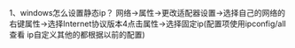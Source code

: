 1、windows怎么设置静态ip？
  网络->属性->更改适配器设置->选择自己的网络的右键属性->选择Internet协议版本4点击属性->选择固定ip(配置项使用ipconfig/all查看 ip自定义其他的都根据以前的配置)
